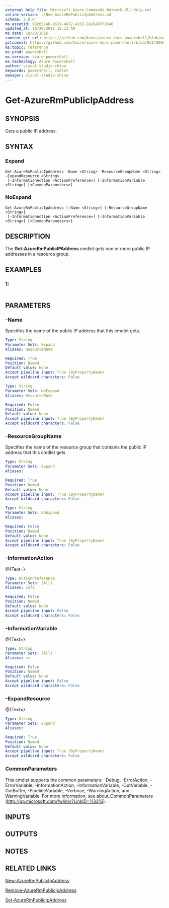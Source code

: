 ```yaml
---
external help file: Microsoft.Azure.Commands.Network.dll-Help.xml
online version: .\New-AzureRmPublicIpAddress.md
schema: 2.0.0
ms.assetid: BB2651AD-1619-4672-A1ED-EA264B7F1640
updated_at: 10/20/2016 12:12 AM
ms.date: 10/20/2016
content_git_url: https://github.com/Azure/azure-docs-powershell/blob/master/azureps-cmdlets-docs/ResourceManager/AzureRM.Network/v2.1.0/Get-AzureRmPublicIpAddress.md
gitcommit: https://github.com/Azure/azure-docs-powershell/blob/831f900c1a4babea8fcc8817cfbc25252a1aa872/azureps-cmdlets-docs/ResourceManager/AzureRM.Network/v2.1.0/Get-AzureRmPublicIpAddress.md
ms.topic: reference
ms.prod: powershell
ms.service: azure-powershell
ms.technology: Azure PowerShell
author: visual-studio-china
keywords: powershell, cmdlet
manager: visual-studio-china
---
```


# Get-AzureRmPublicIpAddress

## SYNOPSIS
Gets a public IP address.

## SYNTAX

### Expand
```
Get-AzureRmPublicIpAddress -Name <String> -ResourceGroupName <String> -ExpandResource <String>
 [-InformationAction <ActionPreference>] [-InformationVariable <String>] [<CommonParameters>]
```

### NoExpand
```
Get-AzureRmPublicIpAddress [-Name <String>] [-ResourceGroupName <String>]
 [-InformationAction <ActionPreference>] [-InformationVariable <String>] [<CommonParameters>]
```

## DESCRIPTION
The **Get-AzureRmPublicIPAddress** cmdlet gets one or more public IP addresses in a resource group.

## EXAMPLES

### 1:
```

```

## PARAMETERS

### -Name
Specifies the name of the public IP address that this cmdlet gets.

```yaml
Type: String
Parameter Sets: Expand
Aliases: ResourceName

Required: True
Position: Named
Default value: None
Accept pipeline input: True (ByPropertyName)
Accept wildcard characters: False
```

```yaml
Type: String
Parameter Sets: NoExpand
Aliases: ResourceName

Required: False
Position: Named
Default value: None
Accept pipeline input: True (ByPropertyName)
Accept wildcard characters: False
```

### -ResourceGroupName
Specifies the name of the resource group that contains the public IP address that this cmdlet gets.

```yaml
Type: String
Parameter Sets: Expand
Aliases: 

Required: True
Position: Named
Default value: None
Accept pipeline input: True (ByPropertyName)
Accept wildcard characters: False
```

```yaml
Type: String
Parameter Sets: NoExpand
Aliases: 

Required: False
Position: Named
Default value: None
Accept pipeline input: True (ByPropertyName)
Accept wildcard characters: False
```

### -InformationAction
@{Text=}

```yaml
Type: ActionPreference
Parameter Sets: (All)
Aliases: infa

Required: False
Position: Named
Default value: None
Accept pipeline input: False
Accept wildcard characters: False
```

### -InformationVariable
@{Text=}

```yaml
Type: String
Parameter Sets: (All)
Aliases: iv

Required: False
Position: Named
Default value: None
Accept pipeline input: False
Accept wildcard characters: False
```

### -ExpandResource
@{Text=}

```yaml
Type: String
Parameter Sets: Expand
Aliases: 

Required: True
Position: Named
Default value: None
Accept pipeline input: True (ByPropertyName)
Accept wildcard characters: False
```

### CommonParameters
This cmdlet supports the common parameters: -Debug, -ErrorAction, -ErrorVariable, -InformationAction, -InformationVariable, -OutVariable, -OutBuffer, -PipelineVariable, -Verbose, -WarningAction, and -WarningVariable. For more information, see about_CommonParameters (http://go.microsoft.com/fwlink/?LinkID=113216).

## INPUTS

## OUTPUTS

## NOTES

## RELATED LINKS

[New-AzureRmPublicIpAddress](.\New-AzureRmPublicIpAddress.md)

[Remove-AzureRmPublicIpAddress](.\Remove-AzureRmPublicIpAddress.md)

[Set-AzureRmPublicIpAddress](.\Set-AzureRmPublicIpAddress.md)



